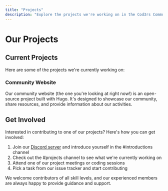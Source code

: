 ```yaml
---
title: "Projects"
description: "Explore the projects we're working on in the Cod3rs Community"
---
```


# Our Projects

## Current Projects

Here are some of the projects we're currently working on:

### Community Website

Our community website (the one you're looking at right now!) is an open-source project built with Hugo. It's designed to showcase our community, share resources, and provide information about our activities.


## Get Involved

Interested in contributing to one of our projects? Here's how you can get involved:

1. Join our [Discord server](https://discord.gg/jZzVbN2gmA) and introduce yourself in the #introductions channel
2. Check out the #projects channel to see what we're currently working on
3. Attend one of our project meetings or coding sessions
4. Pick a task from our issue tracker and start contributing

We welcome contributors of all skill levels, and our experienced members are always happy to provide guidance and support.
